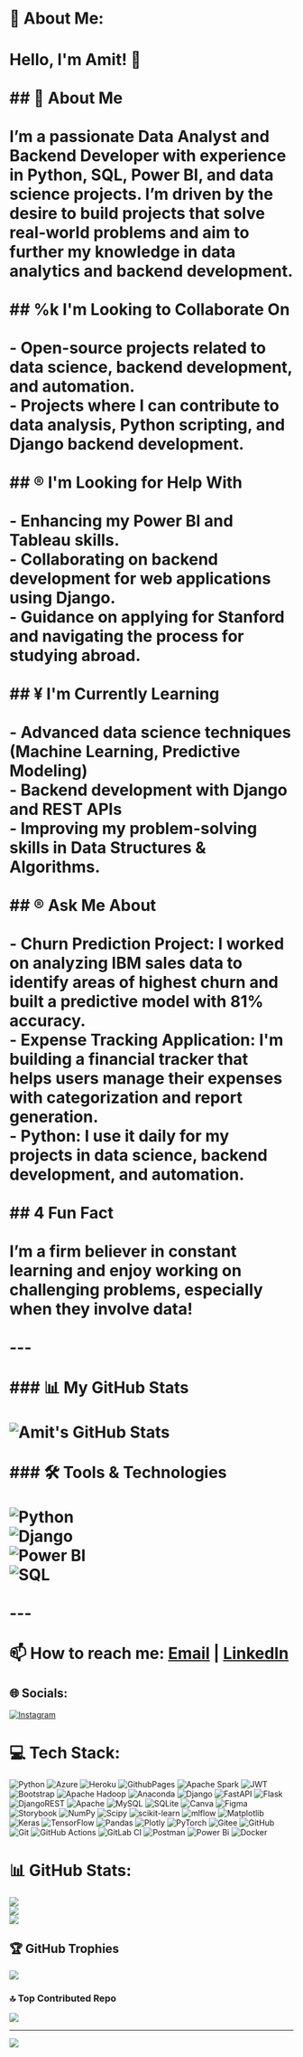 # 💫 About Me:
# Hello, I'm Amit! 👋<br><br>## 🚀 About Me<br><br>I’m a passionate **Data Analyst** and **Backend Developer** with experience in **Python, SQL, Power BI**, and **data science projects**. I’m driven by the desire to build projects that solve real-world problems and aim to further my knowledge in **data analytics** and **backend development**.<br><br>## %k I'm Looking to Collaborate On<br><br>- Open-source projects related to **data science**, **backend development**, and **automation**.<br>- Projects where I can contribute to **data analysis**, **Python scripting**, and **Django backend development**.<br><br>## ® I'm Looking for Help With<br><br>- Enhancing my **Power BI** and **Tableau** skills.<br>- Collaborating on backend development for web applications using **Django**.<br>- Guidance on applying for **Stanford** and navigating the process for **studying abroad**.<br><br>## ¥ I'm Currently Learning<br><br>- **Advanced data science techniques** (Machine Learning, Predictive Modeling)<br>- **Backend development** with Django and REST APIs<br>- Improving my **problem-solving skills** in **Data Structures & Algorithms**.<br><br>## ® Ask Me About<br><br>- **Churn Prediction Project**: I worked on analyzing IBM sales data to identify areas of highest churn and built a predictive model with 81% accuracy.<br>- **Expense Tracking Application**: I'm building a financial tracker that helps users manage their expenses with categorization and report generation.<br>- **Python**: I use it daily for my projects in data science, backend development, and automation.<br><br>## 4 Fun Fact<br><br>I’m a firm believer in constant learning and enjoy working on challenging problems, especially when they involve **data**!<br><br>---<br><br>### 📊 My GitHub Stats<br><br>![Amit's GitHub Stats](https://github-readme-stats.vercel.app/api?username=YOUR_GITHUB_USERNAME&show_icons=true&theme=radical)<br><br>### 🛠️ Tools & Technologies<br><br>![Python](https://img.shields.io/badge/-Python-3776AB?logo=python&logoColor=white&style=for-the-badge)<br>![Django](https://img.shields.io/badge/-Django-092E20?logo=django&logoColor=white&style=for-the-badge)<br>![Power BI](https://img.shields.io/badge/-PowerBI-F2C811?logo=powerbi&logoColor=black&style=for-the-badge)<br>![SQL](https://img.shields.io/badge/-SQL-4479A1?logo=postgresql&logoColor=white&style=for-the-badge)<br><br>---<br><br>📫 How to reach me: [Email](mailto:your-email@example.com) | [LinkedIn](https://www.linkedin.com/in/your-linkedin-profile/)<br>


## 🌐 Socials:
[![Instagram](https://img.shields.io/badge/Instagram-%23E4405F.svg?logo=Instagram&logoColor=white)](https://instagram.com/a_kalal10) 

# 💻 Tech Stack:
![Python](https://img.shields.io/badge/python-3670A0?style=for-the-badge&logo=python&logoColor=ffdd54) ![Azure](https://img.shields.io/badge/azure-%230072C6.svg?style=for-the-badge&logo=microsoftazure&logoColor=white) ![Heroku](https://img.shields.io/badge/heroku-%23430098.svg?style=for-the-badge&logo=heroku&logoColor=white) ![GithubPages](https://img.shields.io/badge/github%20pages-121013?style=for-the-badge&logo=github&logoColor=white) ![Apache Spark](https://img.shields.io/badge/Apache%20Spark-FDEE21?style=for-the-badge&logo=apachespark&logoColor=black) ![JWT](https://img.shields.io/badge/JWT-black?style=for-the-badge&logo=JSON%20web%20tokens) ![Bootstrap](https://img.shields.io/badge/bootstrap-%238511FA.svg?style=for-the-badge&logo=bootstrap&logoColor=white) ![Apache Hadoop](https://img.shields.io/badge/Apache%20Hadoop-66CCFF?style=for-the-badge&logo=apachehadoop&logoColor=black) ![Anaconda](https://img.shields.io/badge/Anaconda-%2344A833.svg?style=for-the-badge&logo=anaconda&logoColor=white) ![Django](https://img.shields.io/badge/django-%23092E20.svg?style=for-the-badge&logo=django&logoColor=white) ![FastAPI](https://img.shields.io/badge/FastAPI-005571?style=for-the-badge&logo=fastapi) ![Flask](https://img.shields.io/badge/flask-%23000.svg?style=for-the-badge&logo=flask&logoColor=white) ![DjangoREST](https://img.shields.io/badge/DJANGO-REST-ff1709?style=for-the-badge&logo=django&logoColor=white&color=ff1709&labelColor=gray) ![Apache](https://img.shields.io/badge/apache-%23D42029.svg?style=for-the-badge&logo=apache&logoColor=white) ![MySQL](https://img.shields.io/badge/mysql-4479A1.svg?style=for-the-badge&logo=mysql&logoColor=white) ![SQLite](https://img.shields.io/badge/sqlite-%2307405e.svg?style=for-the-badge&logo=sqlite&logoColor=white) ![Canva](https://img.shields.io/badge/Canva-%2300C4CC.svg?style=for-the-badge&logo=Canva&logoColor=white) ![Figma](https://img.shields.io/badge/figma-%23F24E1E.svg?style=for-the-badge&logo=figma&logoColor=white) ![Storybook](https://img.shields.io/badge/-Storybook-FF4785?style=for-the-badge&logo=storybook&logoColor=white) ![NumPy](https://img.shields.io/badge/numpy-%23013243.svg?style=for-the-badge&logo=numpy&logoColor=white) ![Scipy](https://img.shields.io/badge/SciPy-%230C55A5.svg?style=for-the-badge&logo=scipy&logoColor=%white) ![scikit-learn](https://img.shields.io/badge/scikit--learn-%23F7931E.svg?style=for-the-badge&logo=scikit-learn&logoColor=white) ![mlflow](https://img.shields.io/badge/mlflow-%23d9ead3.svg?style=for-the-badge&logo=numpy&logoColor=blue) ![Matplotlib](https://img.shields.io/badge/Matplotlib-%23ffffff.svg?style=for-the-badge&logo=Matplotlib&logoColor=black) ![Keras](https://img.shields.io/badge/Keras-%23D00000.svg?style=for-the-badge&logo=Keras&logoColor=white) ![TensorFlow](https://img.shields.io/badge/TensorFlow-%23FF6F00.svg?style=for-the-badge&logo=TensorFlow&logoColor=white) ![Pandas](https://img.shields.io/badge/pandas-%23150458.svg?style=for-the-badge&logo=pandas&logoColor=white) ![Plotly](https://img.shields.io/badge/Plotly-%233F4F75.svg?style=for-the-badge&logo=plotly&logoColor=white) ![PyTorch](https://img.shields.io/badge/PyTorch-%23EE4C2C.svg?style=for-the-badge&logo=PyTorch&logoColor=white) ![Gitee](https://img.shields.io/badge/Gitee-C71D23?style=for-the-badge&logo=gitee&logoColor=white) ![GitHub](https://img.shields.io/badge/github-%23121011.svg?style=for-the-badge&logo=github&logoColor=white) ![Git](https://img.shields.io/badge/git-%23F05033.svg?style=for-the-badge&logo=git&logoColor=white) ![GitHub Actions](https://img.shields.io/badge/github%20actions-%232671E5.svg?style=for-the-badge&logo=githubactions&logoColor=white) ![GitLab CI](https://img.shields.io/badge/gitlab%20CI-%23181717.svg?style=for-the-badge&logo=gitlab&logoColor=white) ![Postman](https://img.shields.io/badge/Postman-FF6C37?style=for-the-badge&logo=postman&logoColor=white) ![Power Bi](https://img.shields.io/badge/power_bi-F2C811?style=for-the-badge&logo=powerbi&logoColor=black) ![Docker](https://img.shields.io/badge/docker-%230db7ed.svg?style=for-the-badge&logo=docker&logoColor=white)
# 📊 GitHub Stats:
![](https://github-readme-stats.vercel.app/api?username=amitk249&theme=dark&hide_border=false&include_all_commits=true&count_private=false)<br/>
![](https://github-readme-streak-stats.herokuapp.com/?user=amitk249&theme=dark&hide_border=false)<br/>
![](https://github-readme-stats.vercel.app/api/top-langs/?username=amitk249&theme=dark&hide_border=false&include_all_commits=true&count_private=false&layout=compact)

## 🏆 GitHub Trophies
![](https://github-profile-trophy.vercel.app/?username=amitk249&theme=radical&no-frame=false&no-bg=true&margin-w=4)

### 🔝 Top Contributed Repo
![](https://github-contributor-stats.vercel.app/api?username=amitk249&limit=5&theme=dark&combine_all_yearly_contributions=true)

---
[![](https://visitcount.itsvg.in/api?id=amitk249&icon=0&color=0)](https://visitcount.itsvg.in)

<!-- Proudly created with GPRM ( https://gprm.itsvg.in ) -->
